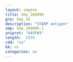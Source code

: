 ```yaml
---
layout: smgene
title: Smp_160890
grp: Smp_16
description: "STARP antigen"
smp: Smp_160890.1
uniprot: "G4VFW3"
length:  2259
cdd: "ns"
kk: ns
categories: sm
---
```

